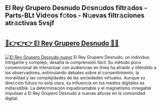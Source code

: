 ## El Rey Grupero Desnudo D𝚎sn𝚞dos filtr𝚊dos - Parts-BLt Vid𝚎os f𝚘tos - N𝚞evas filtr𝚊ciones atr𝚊ctivas 5vsjf

# <h2><a href="http://mb6mu5l.tromn.icu/?c=El+Rey+Grupero+Desnudo">🔗👉👉👉 El Rey Grupero Desnudo 🔗🔗</a></h2>

[![El Rey Grupero Desnudo nuevo](https://i.imgur.com/pEAQMta.gif)](http://mb6mu5l.tromn.icu/?c=El+Rey+Grupero+Desnudo)
El Rey Grupero Desnudo, un individuo intrigante y complejo, desafía la comprensión fácil. Su método poco convencional de interactuar con audiencias en línea ha atraído y ofendido a los observadores, estimulando debates sobre el consentimiento, la moralidad y las complejidades de las sociedades virtuales. Aunque su dirección futura no está clara, su influencia en los medios digitales es indiscutible. La determinación inquebrantable y el magnetismo innegable impulsan a El Rey Grupero Desnudo a nuevas alturas en la comunidad digital.

